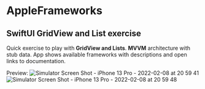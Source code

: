 # AppleFrameworks

## SwiftUI GridView and List exercise

Quick exercise to play with **GridView and Lists**. 
**MVVM** architecture with stub data.
App shows available frameworks with descriptions and open links to documentation. 

Preview: 
![Simulator Screen Shot - iPhone 13 Pro - 2022-02-08 at 20 59 41](https://user-images.githubusercontent.com/12326936/153074725-d823a73b-429c-4d09-84a6-6815d14f35f6.png)
![Simulator Screen Shot - iPhone 13 Pro - 2022-02-08 at 20 59 48](https://user-images.githubusercontent.com/12326936/153074743-3d8a0505-bd5d-40d5-8f42-f644d58493cd.png)
